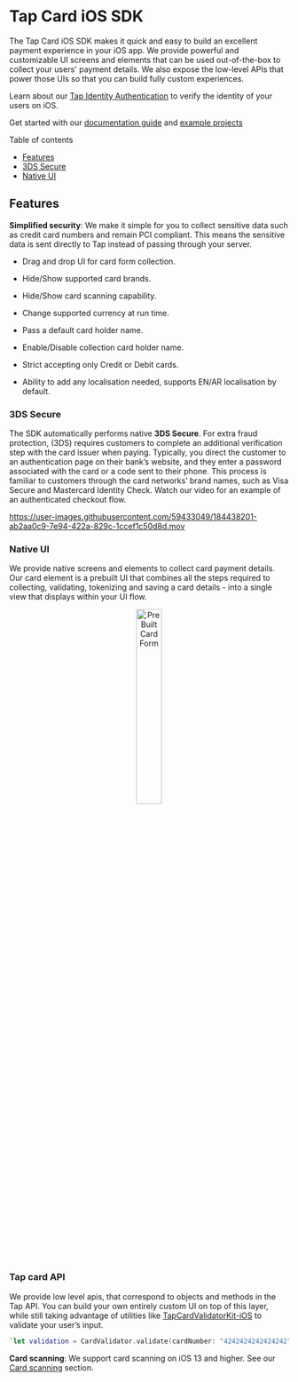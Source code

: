# Tap Card iOS SDK

[](https://tap-payments.github.io/TapCardCheckOutKit)
[](https://img.shields.io/Tap-Payments/v/TapCardCheckOutKit)
[](https://tap-payments.github.io/TapCardCheckOutKit-iOS)

The Tap Card iOS SDK makes it quick and easy to build an excellent payment experience in your iOS app. We provide powerful and customizable UI screens and elements that can be used out-of-the-box to collect your users' payment details. We also expose the low-level APIs that power those UIs so that you can build fully custom experiences.

Learn about our [Tap Identity Authentication](https://tappayments.api-docs.io/2.0/authentication) to verify the identity of your users on iOS.

Get started with our [documentation guide](https://www.tap.company/eg/en/developers) and [example projects](https://github.com/Tap-Payments/TapCardCheckOutKit/tree/main/TapCardCheckOutKit/TapCardCheckoutExample.)

Table of contents

- [Features](https://github.com/Tap-Payments/TapCardCheckOutKit#features)
- [3DS Secure](https://github.com/Tap-Payments/TapCardCheckOutKit#3DSSecure)
- [Native UI](https://github.com/Tap-Payments/TapCardCheckOutKit#NativeUI)

## [](https://github.com/Tap-Payments/TapCardCheckOutKit#features)Features

**Simplified security**: We make it simple for you to collect sensitive data such as credit card numbers and remain PCI compliant. This means the sensitive data is sent directly to Tap instead of passing through your server.

- Drag and drop UI for card form collection. 
  
- Hide/Show supported card brands.
  
- Hide/Show card scanning capability.
  
- Change supported currency at run time.
  
- Pass a default card holder name.
  
- Enable/Disable collection card holder name.
  
- Strict accepting only Credit or Debit cards.
  
- Ability to add any localisation needed, supports EN/AR localisation by default.
  

### [](https://github.com/Tap-Payments/TapCardCheckOutKit#3DSSecure)3DS Secure

The SDK automatically performs native **3DS Secure**. For extra fraud protection, (3DS) requires customers to complete an additional verification step with the card issuer when paying. Typically, you direct the customer to an authentication page on their bank’s website, and they enter a password associated with the card or a code sent to their phone. This process is familiar to customers through the card networks’ brand names, such as Visa Secure and Mastercard Identity Check. Watch our video for an example of an authenticated checkout flow.

https://user-images.githubusercontent.com/59433049/184438201-ab2aa0c9-7e94-422a-829c-1ccef1c50d8d.mov

### [](https://github.com/Tap-Payments/TapCardCheckOutKit#NativeUI)Native UI

We provide native screens and elements to collect card payment details. Our card element is a prebuilt UI that combines all the steps required to collecting, validating, tokenizing and saving a card details - into a single view that displays within your UI flow.

<p align="center">
  <img src="https://user-images.githubusercontent.com/59433049/184471451-1b674818-c602-44c8-969c-b23e129806be.png" style="height:30%;width:30%;" alt="PreBuilt Card Form"/>
</p>

### Tap card API

We provide low level apis, that correspond to objects and methods in the Tap API. You can build your own entirely custom UI on top of this layer, while still taking advantage of utilities like [TapCardValidatorKit-iOS](https://github.com/Tap-Payments/TapCardVlidatorKit-iOS) to validate your user’s input.

```swift
`let validation = CardValidator.validate(cardNumber: "4242424242424242", preferredBrands: [.mada])
```

**Card scanning**: We support card scanning on iOS 13 and higher. See our [Card scanning](https://github.com/stripe/stripe-ios#card-scanning) section.
